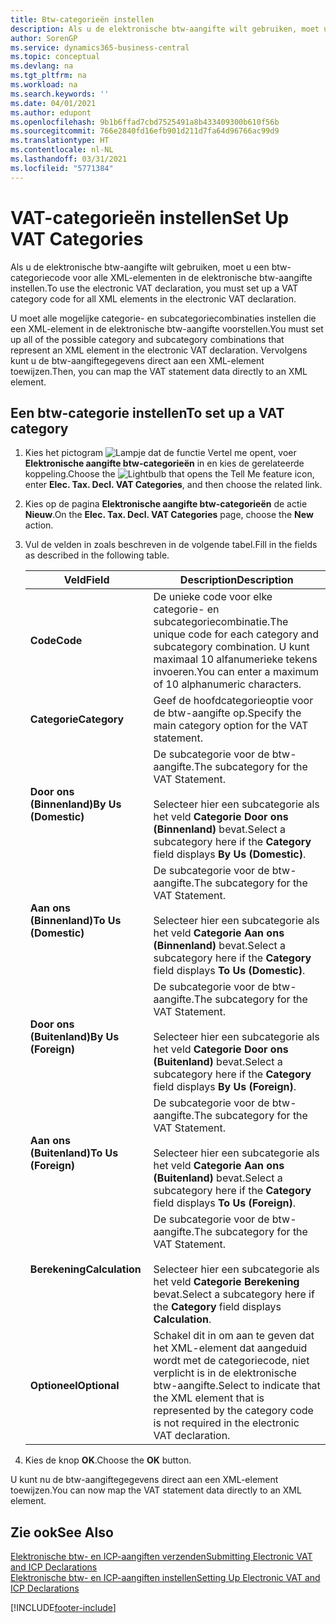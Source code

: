 ```yaml
---
title: Btw-categorieën instellen
description: Als u de elektronische btw-aangifte wilt gebruiken, moet u een btw-categoriecode voor alle XML-elementen in de elektronische btw-aangifte instellen.
author: SorenGP
ms.service: dynamics365-business-central
ms.topic: conceptual
ms.devlang: na
ms.tgt_pltfrm: na
ms.workload: na
ms.search.keywords: ''
ms.date: 04/01/2021
ms.author: edupont
ms.openlocfilehash: 9b1b6ffad7cbd7525491a8b433409300b610f56b
ms.sourcegitcommit: 766e2840fd16efb901d211d7fa64d96766ac99d9
ms.translationtype: HT
ms.contentlocale: nl-NL
ms.lasthandoff: 03/31/2021
ms.locfileid: "5771384"
---
```

# <a name="set-up-vat-categories"></a><span data-ttu-id="dffff-103">VAT-categorieën instellen</span><span class="sxs-lookup"><span data-stu-id="dffff-103">Set Up VAT Categories</span></span>
<span data-ttu-id="dffff-104">Als u de elektronische btw-aangifte wilt gebruiken, moet u een btw-categoriecode voor alle XML-elementen in de elektronische btw-aangifte instellen.</span><span class="sxs-lookup"><span data-stu-id="dffff-104">To use the electronic VAT declaration, you must set up a VAT category code for all XML elements in the electronic VAT declaration.</span></span>  

<span data-ttu-id="dffff-105">U moet alle mogelijke categorie- en subcategoriecombinaties instellen die een XML-element in de elektronische btw-aangifte voorstellen.</span><span class="sxs-lookup"><span data-stu-id="dffff-105">You must set up all of the possible category and subcategory combinations that represent an XML element in the electronic VAT declaration.</span></span> <span data-ttu-id="dffff-106">Vervolgens kunt u de btw-aangiftegegevens direct aan een XML-element toewijzen.</span><span class="sxs-lookup"><span data-stu-id="dffff-106">Then, you can map the VAT statement data directly to an XML element.</span></span>  

## <a name="to-set-up-a-vat-category"></a><span data-ttu-id="dffff-107">Een btw-categorie instellen</span><span class="sxs-lookup"><span data-stu-id="dffff-107">To set up a VAT category</span></span>  

1.  <span data-ttu-id="dffff-108">Kies het pictogram ![Lampje dat de functie Vertel me opent](../../media/ui-search/search_small.png "Vertel me wat u wilt doen"), voer **Elektronische aangifte btw-categorieën** in en kies de gerelateerde koppeling.</span><span class="sxs-lookup"><span data-stu-id="dffff-108">Choose the ![Lightbulb that opens the Tell Me feature](../../media/ui-search/search_small.png "Tell me what you want to do") icon, enter **Elec. Tax. Decl. VAT Categories**, and then choose the related link.</span></span>  
2.  <span data-ttu-id="dffff-109">Kies op de pagina **Elektronische aangifte btw-categorieën** de actie **Nieuw**.</span><span class="sxs-lookup"><span data-stu-id="dffff-109">On the **Elec. Tax. Decl. VAT Categories** page, choose the **New** action.</span></span>  
3.  <span data-ttu-id="dffff-110">Vul de velden in zoals beschreven in de volgende tabel.</span><span class="sxs-lookup"><span data-stu-id="dffff-110">Fill in the fields as described in the following table.</span></span>  

    |<span data-ttu-id="dffff-111">Veld</span><span class="sxs-lookup"><span data-stu-id="dffff-111">Field</span></span>|<span data-ttu-id="dffff-112">Description</span><span class="sxs-lookup"><span data-stu-id="dffff-112">Description</span></span>|  
    |---------------------------------|---------------------------------------|  
    |<span data-ttu-id="dffff-113">**Code**</span><span class="sxs-lookup"><span data-stu-id="dffff-113">**Code**</span></span>|<span data-ttu-id="dffff-114">De unieke code voor elke categorie- en subcategoriecombinatie.</span><span class="sxs-lookup"><span data-stu-id="dffff-114">The unique code for each category and subcategory combination.</span></span> <span data-ttu-id="dffff-115">U kunt maximaal 10 alfanumerieke tekens invoeren.</span><span class="sxs-lookup"><span data-stu-id="dffff-115">You can enter a maximum of 10 alphanumeric characters.</span></span>|  
    |<span data-ttu-id="dffff-116">**Categorie**</span><span class="sxs-lookup"><span data-stu-id="dffff-116">**Category**</span></span>|<span data-ttu-id="dffff-117">Geef de hoofdcategorieoptie voor de btw-aangifte op.</span><span class="sxs-lookup"><span data-stu-id="dffff-117">Specify the main category option for the VAT statement.</span></span>|  
    |<span data-ttu-id="dffff-118">**Door ons (Binnenland)**</span><span class="sxs-lookup"><span data-stu-id="dffff-118">**By Us (Domestic)**</span></span>|<span data-ttu-id="dffff-119">De subcategorie voor de btw-aangifte.</span><span class="sxs-lookup"><span data-stu-id="dffff-119">The subcategory for the VAT Statement.</span></span><br /><br /> <span data-ttu-id="dffff-120">Selecteer hier een subcategorie als het veld **Categorie** **Door ons (Binnenland)** bevat.</span><span class="sxs-lookup"><span data-stu-id="dffff-120">Select a subcategory here if the **Category** field displays **By Us (Domestic)**.</span></span>|  
    |<span data-ttu-id="dffff-121">**Aan ons (Binnenland)**</span><span class="sxs-lookup"><span data-stu-id="dffff-121">**To Us (Domestic)**</span></span>|<span data-ttu-id="dffff-122">De subcategorie voor de btw-aangifte.</span><span class="sxs-lookup"><span data-stu-id="dffff-122">The subcategory for the VAT Statement.</span></span><br /><br /> <span data-ttu-id="dffff-123">Selecteer hier een subcategorie als het veld **Categorie** **Aan ons (Binnenland)** bevat.</span><span class="sxs-lookup"><span data-stu-id="dffff-123">Select a subcategory here if the **Category** field displays **To Us (Domestic)**.</span></span>|  
    |<span data-ttu-id="dffff-124">**Door ons (Buitenland)**</span><span class="sxs-lookup"><span data-stu-id="dffff-124">**By Us (Foreign)**</span></span>|<span data-ttu-id="dffff-125">De subcategorie voor de btw-aangifte.</span><span class="sxs-lookup"><span data-stu-id="dffff-125">The subcategory for the VAT Statement.</span></span><br /><br /> <span data-ttu-id="dffff-126">Selecteer hier een subcategorie als het veld **Categorie** **Door ons (Buitenland)** bevat.</span><span class="sxs-lookup"><span data-stu-id="dffff-126">Select a subcategory here if the **Category** field displays **By Us (Foreign)**.</span></span>|  
    |<span data-ttu-id="dffff-127">**Aan ons (Buitenland)**</span><span class="sxs-lookup"><span data-stu-id="dffff-127">**To Us (Foreign)**</span></span>|<span data-ttu-id="dffff-128">De subcategorie voor de btw-aangifte.</span><span class="sxs-lookup"><span data-stu-id="dffff-128">The subcategory for the VAT Statement.</span></span><br /><br /> <span data-ttu-id="dffff-129">Selecteer hier een subcategorie als het veld **Categorie** **Aan ons (Buitenland)** bevat.</span><span class="sxs-lookup"><span data-stu-id="dffff-129">Select a subcategory here if the **Category** field displays **To Us (Foreign)**.</span></span>|  
    |<span data-ttu-id="dffff-130">**Berekening**</span><span class="sxs-lookup"><span data-stu-id="dffff-130">**Calculation**</span></span>|<span data-ttu-id="dffff-131">De subcategorie voor de btw-aangifte.</span><span class="sxs-lookup"><span data-stu-id="dffff-131">The subcategory for the VAT Statement.</span></span><br /><br /> <span data-ttu-id="dffff-132">Selecteer hier een subcategorie als het veld **Categorie** **Berekening** bevat.</span><span class="sxs-lookup"><span data-stu-id="dffff-132">Select a subcategory here if the **Category** field displays **Calculation**.</span></span>|  
    |<span data-ttu-id="dffff-133">**Optioneel**</span><span class="sxs-lookup"><span data-stu-id="dffff-133">**Optional**</span></span>|<span data-ttu-id="dffff-134">Schakel dit in om aan te geven dat het XML-element dat aangeduid wordt met de categoriecode, niet verplicht is in de elektronische btw-aangifte.</span><span class="sxs-lookup"><span data-stu-id="dffff-134">Select to indicate that the XML element that is represented by the category code is not required in the electronic VAT declaration.</span></span>|  

4.  <span data-ttu-id="dffff-135">Kies de knop **OK**.</span><span class="sxs-lookup"><span data-stu-id="dffff-135">Choose the **OK** button.</span></span>  

<span data-ttu-id="dffff-136">U kunt nu de btw-aangiftegegevens direct aan een XML-element toewijzen.</span><span class="sxs-lookup"><span data-stu-id="dffff-136">You can now map the VAT statement data directly to an XML element.</span></span>  

## <a name="see-also"></a><span data-ttu-id="dffff-137">Zie ook</span><span class="sxs-lookup"><span data-stu-id="dffff-137">See Also</span></span>  
 [<span data-ttu-id="dffff-138">Elektronische btw- en ICP-aangiften verzenden</span><span class="sxs-lookup"><span data-stu-id="dffff-138">Submitting Electronic VAT and ICP Declarations</span></span>](electronic-vat-and-icp-declarations.md)  
 [<span data-ttu-id="dffff-139">Elektronische btw- en ICP-aangiften instellen</span><span class="sxs-lookup"><span data-stu-id="dffff-139">Setting Up Electronic VAT and ICP Declarations</span></span>](how-to-set-up-electronic-vat-and-icp-declarations.md)


[!INCLUDE[footer-include](../../includes/footer-banner.md)]